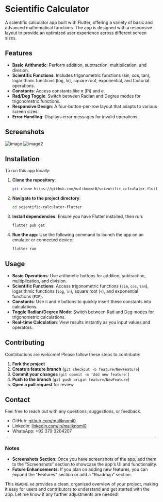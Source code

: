 # Scientific Calculator

A scientific calculator app built with Flutter, offering a variety of basic and advanced mathematical functions. The app is designed with a responsive layout to provide an optimized user experience across different screen sizes.

## Features

- **Basic Arithmetic**: Perform addition, subtraction, multiplication, and division.
- **Scientific Functions**: Includes trigonometric functions (sin, cos, tan), logarithmic functions (log, ln), square root, exponential, and factorial operations.
- **Constants**: Access constants like π (Pi) and e.
- **Rad/Deg Toggle**: Switch between Radian and Degree modes for trigonometric functions.
- **Responsive Design**: A four-button-per-row layout that adapts to various screen sizes.
- **Error Handling**: Displays error messages for invalid operations.

## Screenshots

![image](https://github.com/user-attachments/assets/41ac79eb-b135-4f48-919b-99f7204bc529)
![image2](https://github.com/user-attachments/assets/b05d6694-e1e8-4fe4-8b7e-41a7f1cdc014)

## Installation

To run this app locally:

1. **Clone the repository**:
   ```bash
   git clone https://github.com/maliknomi0/scientific-calculator-flutter.git
   ```
2. **Navigate to the project directory**:
   ```bash
   cd scientific-calculator-flutter
   ```
3. **Install dependencies**:
   Ensure you have Flutter installed, then run:
   ```bash
   flutter pub get
   ```
4. **Run the app**:
   Use the following command to launch the app on an emulator or connected device:
   ```bash
   flutter run
   ```

## Usage

- **Basic Operations**: Use arithmetic buttons for addition, subtraction, multiplication, and division.
- **Scientific Functions**: Access trigonometric functions (`sin`, `cos`, `tan`), logarithmic functions (`log`, `ln`), square root (`√`), and exponential functions (`EXP`).
- **Constants**: Use π and e buttons to quickly insert these constants into calculations.
- **Toggle Radian/Degree Mode**: Switch between Rad and Deg modes for trigonometric calculations.
- **Real-time Calculation**: View results instantly as you input values and operators.

## Contributing

Contributions are welcome! Please follow these steps to contribute:

1. **Fork the project**
2. **Create a feature branch** (`git checkout -b feature/NewFeature`)
3. **Commit your changes** (`git commit -m 'Add new feature'`)
4. **Push to the branch** (`git push origin feature/NewFeature`)
5. **Open a pull request** for review

## Contact

Feel free to reach out with any questions, suggestions, or feedback.

- GitHub: [github.com/maliknomi0](https://github.com/maliknomi0)
- LinkedIn: [linkedin.com/in/maliknomi0](https://www.linkedin.com/in/maliknomi0/)
- WhatsApp: +92 370 0204207

---

### Notes

- **Screenshots Section**: Once you have screenshots of the app, add them to the "Screenshots" section to showcase the app's UI and functionality.
- **Future Enhancements**: If you plan on adding new features, you can expand the "Features" section or add a "Roadmap" section.

This `README.md` provides a clean, organized overview of your project, making it easy for users and contributors to understand and get started with the app. Let me know if any further adjustments are needed!
